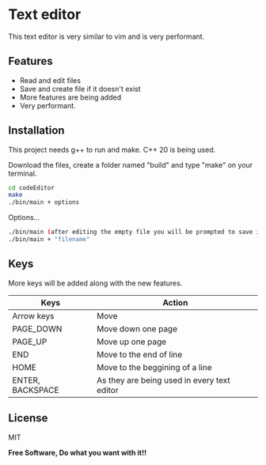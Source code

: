 # Text editor

This text editor is very similar to vim and is very performant.

## Features

- Read and edit files
- Save and create file if it doesn't exist
- More features are being added
- Very performant.

## Installation

This project needs g++ to run and make. C++ 20 is being used.

Download the files, create a folder named "build" and type "make" on your terminal.

```sh
cd codeEditor
make
./bin/main + options
```

Options...

```sh
./bin/main (after editing the empty file you will be prompted to save it)
./bin/main + "filename"
```

## Keys

More keys will be added along with the new features.

| Keys             | Action                                      |
| ---------------- | ------------------------------------------- |
| Arrow keys       | Move                                        |
| PAGE_DOWN        | Move down one page                          |
| PAGE_UP          | Move up one page                            |
| END              | Move to the end of line                     |
| HOME             | Move to the beggining of a line             |
| ENTER, BACKSPACE | As they are being used in every text editor |

## License

MIT

**Free Software, Do what you want with it!!**
